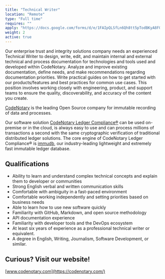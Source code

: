 ```yaml
---
title: "Technical Writer"
location: "Remote" 
type: "Full time" 
requires: "" 
apply: "https://docs.google.com/forms/d/e/1FAIpQLSfLn6Qh8tt5pTodBKyA8FO75tZ1cRWkqtzq74uI5G55nt_BqQ/viewform?usp=sf_link"
weight: 2
active: true
---
```


Our enterprise trust and integrity solutions company needs an experienced Technical Writer to design, write, edit, and maintain internal and external technical and process documentation for technologies and tools used and developed within CodeNotary. Analyze and improve existing documentation, define needs, and make recommendations regarding documentation priorities. Write practical guides on how to get started with our products/features and best practices for common use cases. 
This position involves working closely with engineering, product, and support teams to ensure the quality, discoverability, and accuracy of the content you create.

[CodeNotary](https://codenotary.com/) is the leading Open Source company for immutable recording of data and processes.

Our software solution [CodeNotary Ledger Compliance®](https://codenotary.com/products/ledger-compliance/) can be used on-premise or in the cloud, is always easy to use and can process millions of transactions a second with the same cryptographic verification of traditional distributed ledger solutions. The core engine of CodeNotary Ledger Compliance® is [immudb](https://codenotary.com/technologies/immudb/), our industry-leading lightweight and extremely fast immutable ledger database.


## Qualifications

- Ability to learn and understand complex technical concepts and explain them to developer or communities
- Strong English verbal and written communication skills
- Comfortable with ambiguity in a fast-paced environment
- Comfortable working independently and setting priorities based on business needs
- Able to learn how to use new software quickly
- Familiarity with GitHub, Markdown, and open source methodology
- API documentation experience
- Familiarity with developer tools and the DevOps ecosystem
- At least six years of experience as a professional technical writer or equivalent.
- A degree in English, Writing, Journalism, Software Development, or similar.


## Curious? Visit our website!

[www.codenotary.com](https://codenotary.com/)